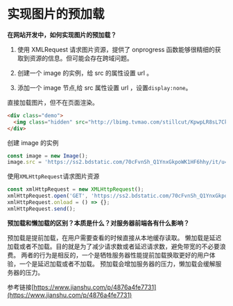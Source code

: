 # 实现图片的预加载

**在网站开发中，如何实现图片的预加载？**

1. 使用 XMLRequest 请求图片资源，提供了 onprogress 函数能够很精细的获取到资源的信息。但可能会存在跨域问题。

1. 创建一个 image 的实例，给 src 的属性设置 url 。

1. 添加一个 image 节点,给 src 属性设置 url ，设置`display:none`。

直接加载图片，但不在页面渲染。

```html
<div class="demo">
  <img class="hidden" src="http://lbimg.tvmao.com/stillcut/KpwpLR8sL7CkVnSoKDwnL7=.jpg" alt="image preload" />
</div>
```

创建 image 的实例

```js
const image = new Image();
image.src = 'https://ss2.bdstatic.com/70cFvnSh_Q1YnxGkpoWK1HF6hhy/it/u=3932093531,259615635&fm=26&gp=0.jpg';
```

使用`XMLHttpRequest`请求图片资源

```js
const xmlHttpRequest = new XMLHttpRequest();
xmlHttpRequest.open('GET', 'https://ss2.bdstatic.com/70cFvnSh_Q1YnxGkpoWK1HF6hhy/it/u=3932093531,259615635&fm=26&gp=0.jpg');
xmlHttpRequest.onload = () => {};
xmlHttpRequest.send();
```

**预加载和懒加载的区别？本质是什么？对服务器前端各有什么影响？**

预加载是提前加载，在用户需要查看的时候直接从本地缓存读取。
懒加载是延迟加载或者不加载。目的就是为了减少请求数或者延迟请求数，避免带宽的不必要浪费。
两者的行为是相反的，一个是牺牲服务器性能提前加载换取更好的用户体验，一个是延迟加载或者不加载。
预加载会增加服务器的压力，懒加载会缓解服务器的压力。

参考链接[https://www.jianshu.com/p/4876a4fe7731](https://www.jianshu.com/p/4876a4fe7731)

